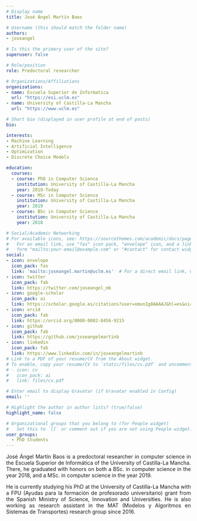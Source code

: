 ```yaml
---
# Display name
title: José Ángel Martín Baos

# Username (this should match the folder name)
authors:
- joseangel

# Is this the primary user of the site?
superuser: false

# Role/position
role: Predoctoral researcher

# Organizations/Affiliations
organizations:
- name: Escuela Superior de Informatica
  url: "https://esi.uclm.es"
- name: University of Castilla-La Mancha
  url: "https://www.uclm.es"

# Short bio (displayed in user profile at end of posts)
bio:

interests:
- Machine Learning
- Artificial Intelligence
- Optimization
- Discrete Choice Models

education:
  courses:
  - course: PhD in Computer Science
    institution: University of Castilla-La Mancha
    year: 2019-Today
  - course: MSc in Computer Science
    institution: University of Castilla-La Mancha
    year: 2019
  - course: BSc in Computer Science
    institution: University of Castilla-La Mancha
    year: 2018

# Social/Academic Networking
# For available icons, see: https://sourcethemes.com/academic/docs/page-builder/#icons
#   For an email link, use "fas" icon pack, "envelope" icon, and a link in the
#   form "mailto:your-email@example.com" or "#contact" for contact widget.
social:
- icon: envelope
  icon_pack: fas
  link: 'mailto:joseangel.martin@uclm.es'  # For a direct email link, use "mailto:test@example.org".
- icon: twitter
  icon_pack: fab
  link: https://twitter.com/joseangel_mb
- icon: google-scholar
  icon_pack: ai
  link: https://scholar.google.es/citations?user=omunIg8AAAAJ&hl=es&oi=ao
- icon: orcid
  icon_pack: fab
  link: https://orcid.org/0000-0002-8456-9215
- icon: github
  icon_pack: fab
  link: https://github.com/joseangelmartinb
- icon: linkedin
  icon_pack: fab
  link: https://www.linkedin.com/in/joseangelmartinb
# Link to a PDF of your resume/CV from the About widget.
# To enable, copy your resume/CV to `static/files/cv.pdf` and uncomment the lines below.
# - icon: cv
#   icon_pack: ai
#   link: files/cv.pdf

# Enter email to display Gravatar (if Gravatar enabled in Config)
email: ''

# Highlight the author in author lists? (true/false)
highlight_name: false

# Organizational groups that you belong to (for People widget)
#   Set this to `[]` or comment out if you are not using People widget.
user_groups:
  - PhD Students
---
```


<p align="justify">
José Ángel Martín Baos is a predoctoral researcher in computer science in the Escuela Superior de Informática of the University of Castilla-La Mancha. There, he graduated with honors on both a BSc. in computer science in the year 2018, and a MSc. in computer science in the year 2019.
</p>

<p align="justify">
He is currently studying his PhD at the University of Castilla-La Mancha with a FPU (Ayudas para la formación de profesorado universitario) grant from the Spanish Ministry of Science, Innovation and Universities. He is also working as research assistant in the MAT (Modelos y Algoritmos en Sistemas de Transportes) research group since 2016.
</p>

